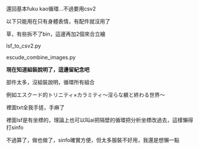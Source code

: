 
還回基本fuku kao循環...不過要用csv2

以下只能用在只有身體表情，有配件就沒用了

草，有些拆不了bin，這邊再加2個來合立繪

lsf_to_csv2.py

escude_combine_images.py

**現在知道組裝說明了，這邊留紀念吧**

部件太多，沒組裝說明，循環所有組合

例如エスクード的トリニティ×カラミティ～淫らな躾と終わる世界～

裡面txt全我手搓，手麻了

裡面lsf是有坐標的，理論上也可以叫ai把隔壁的循環把分析坐標改過去，這樣懶得打sinfo

不過算了，做也做了，sinfo確實方便，但太多服裝不好用，我還是想懶一點
